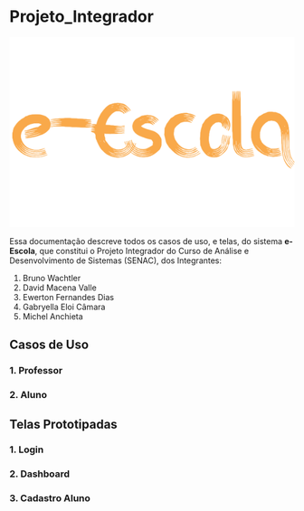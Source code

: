 # Projeto_Integrador

![The Brand of e-Escola system!](/assets/images/logo-light.png "brand-e-escola")

Essa documentação descreve todos os casos de uso, e telas, do sistema **e-Escola**, que constitui o Projeto Integrador do Curso de Análise e Desenvolvimento de Sistemas (SENAC), dos Integrantes:

1. Bruno Wachtler
2. David Macena Valle
3. Ewerton Fernandes Dias
4. Gabryella Eloi Câmara
5. Michel Anchieta

## Casos de Uso

### 1. Professor


### 2. Aluno


## Telas Prototipadas

### 1. Login

### 2. Dashboard

### 3. Cadastro Aluno
